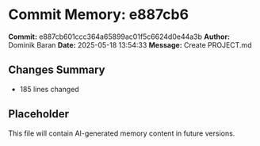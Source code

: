 # Commit Memory: e887cb6

**Commit:** e887cb601ccc364a65899ac01f5c6624d0e44a3b
**Author:** Dominik Baran
**Date:** 2025-05-18 13:54:33
**Message:** Create PROJECT.md

## Changes Summary
- 185 lines changed

## Placeholder
This file will contain AI-generated memory content in future versions.
